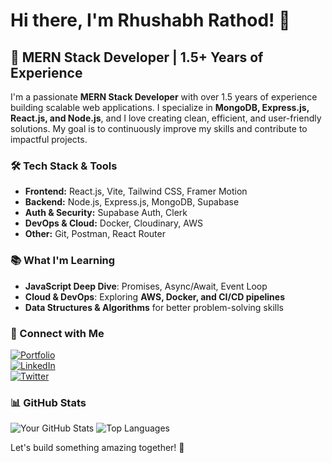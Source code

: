 # Hi there, I'm Rhushabh Rathod! 👋

## 🚀 MERN Stack Developer | 1.5+ Years of Experience

I'm a passionate **MERN Stack Developer** with over 1.5 years of experience building scalable web applications. I specialize in **MongoDB, Express.js, React.js, and Node.js**, and I love creating clean, efficient, and user-friendly solutions. My goal is to continuously improve my skills and contribute to impactful projects.

### 🛠️ Tech Stack & Tools
- **Frontend:** React.js, Vite, Tailwind CSS, Framer Motion
- **Backend:** Node.js, Express.js, MongoDB, Supabase
- **Auth & Security:** Supabase Auth, Clerk
- **DevOps & Cloud:** Docker, Cloudinary, AWS
- **Other:** Git, Postman, React Router

### 📚 What I'm Learning
- **JavaScript Deep Dive**: Promises, Async/Await, Event Loop
- **Cloud & DevOps**: Exploring **AWS, Docker, and CI/CD pipelines**
- **Data Structures & Algorithms** for better problem-solving skills

### 🔗 Connect with Me
[![Portfolio](https://img.shields.io/badge/Portfolio-%23000000.svg?style=for-the-badge&logo=firefox&logoColor=white)](https://yourportfolio.com)  
[![LinkedIn](https://img.shields.io/badge/LinkedIn-%230A66C2.svg?style=for-the-badge&logo=linkedin&logoColor=white)](https://linkedin.com/in/yourprofile)  
[![Twitter](https://img.shields.io/badge/Twitter-%231DA1F2.svg?style=for-the-badge&logo=twitter&logoColor=white)](https://twitter.com/yourhandle)

### 📊 GitHub Stats
![Your GitHub Stats](https://github-readme-stats.vercel.app/api?username=rhushabhrathod&show_icons=true&theme=radical)
![Top Languages](https://github-readme-stats.vercel.app/api/top-langs/?username=rhushabhrathod&layout=compact&theme=radical)

Let's build something amazing together! 🚀

